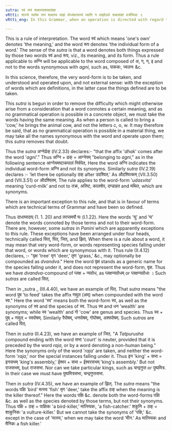 ```yaml
---
sutra: स्वं रूपं शब्दस्याशब्दसंज्ञा
vRtti: शास्त्रे स्वमेव रूपं शब्दस्य ग्राह्यं वोध्यंप्रत्याय्यं भवति न वाह्योऽर्थः शब्दसंज्ञां वर्जयित्वा ॥
vRtti_eng: In this Grammar, when an operation is directed with regard to a word, the individual form of the word possessing meaning is to be understood, except with regard to a word which is a definition.

---
```

This is a rule of interpretation. The word स्वं which means 'one's own' denotes 'the meaning,' and the word रूप denotes 'the individual form of a word.' The sense of the _sutra_ is that a word denotes both things expressed by those two words स्वं and रूप, viz., its meaning, and its form. Thus a rule applicable to अग्नि will be applicable to the word composed of अ, ग्, न्, इ and not to the words synonymous with _agni_, such as, पाककः, ज्वलनः &c.

In this science, therefore, the very word-form is to be taken, and understood and operated upon, and not external sense: with the exception of words which are definitions, in the latter case the things defined are to be taken.

This _sutra_ is begun in order to remove the difficulty which might otherwise arise from a consideration that a word connotes a certain meaning, and as no grammatical operation is possible in a concrete object, we must take the words having the same meaning. As when a person is called to bring a 'cow,' he brings the animal cow, and not the letters c, o, w. It may therefore be said, that as no grammatical operation is possible in a material thing, we may take all the names synonymous with the word and operate upon them; this _sutra_ removes that doubt.

Thus the _sutra_ अग्नेर्ढक् (IV.2.33) declares:- "that the affix '_dhak_' comes after the word '_agni_'." Thus अग्नि + ढक् = आग्नेयम् "belonging to _agni_," as in the following sentence आग्नेयमष्टाकपालं निर्वपेत्. Here the word अग्नि indicates the individual word-form अग्नि and not its synonyms. Similarly _sutra_ (IV.2.19) declares :- 'let there be optionally ठक् after उदश्वित्.' As औदश्वित्कम् (VII.3.50) and (VII.3.51) or औदश्वितम्. The rule applies to the word-form '_udasvita_' meaning 'curd-milk' and not to तक्र, अरिष्ट, कालशेप, दण्डाहत and मथित, which are synonyms.

There is an important exception to this rule, and that is in favour of terms which are technical terms of Grammar and have been so defined.

Thus दाधाघ्वदाप् (1. 1. 20) and तरप्तमपौ घः (I.1.22). Here the words 'घु' and 'घ' denote the words connoted by those terms and not to their word-form. There are, however, some _sutras_ in _Panini_ which are apparently exceptions to this rule. These exceptions have been arranged under four heads, technically called सित्, पित्, जित्, and झित्. When there is a rule about a word, it may mean that very word-form, or words representing species falling under that word, or words which are synonymous with it. Thus rule (II.4.12) declares, :- "वृक्ष 'tree' मृग 'deer,' तृण 'grass,' &c., may optionally be compounded as _dvandva_." Here the word वृक्ष stands as a generic name for the species falling under it, and does not represent the word-form, वृक्ष. Thus we have _dvandva_-compound of प्लक्ष + न्यग्रोध, as प्लक्षन्यग्रोधम् or प्लक्षन्यग्रोधाः । Such _sutras_ are called सित्.

Then in _sutra _ (III.4.40), we have an example of पित्. That _sutra_ means "the word पुष 'to feed' takes the affix णमुल (अम्) when compounded with the word स्व." Here the word 'स्व' means both the word-form स्व, as well as the synonyms of स्व and the species of स्व. Thus स्व and धन 'wealth' are synonyms; while स्व 'wealth' and गो 'cow' are genus and species. Thus स्व + पुष् + णमुल् = स्वपोषम्. Similarly रैपोषम्, धनपोषम्, गोपोषम्, अश्वपोषम्. Such _sutras_ are called पित्.

Then in _sutra_ (II.4.23), we have an example of जित्. "A _Tatpurusha_ compound ending with the word सभा 'court' is neuter, provided that it is preceded by the word _raja_, or by a word denoting a non-human being." Here the synonyms only of the word '_raja_' are taken, and neither the word-form '_raja_,' nor the special instances falling under it. Thus इन 'king' + सभा = इनसभम् 'king's assembly,' ईश्वर + सभा = ईश्वरसभम् 'king's assembly.' But not राजसभम्, but राजसभा. Nor can we take particular kings, such as चन्द्रगुप्त or पुष्पमित्र. In their case we must have पुष्पमित्रसभा, चन्द्रगुप्तसभा.

Then in _sutra_ (IV.4.35), we have an example of झित्. The _sutra_ means "the words पक्षि 'bird' मत्स्य 'fish' मृग 'deer,' take the affix ठक् when the meaning is the killer thereof." Here the words पक्षि &c. denote both the word-forms पक्षि &c. as well as the species denoted by those terms, but not their synonyms. Thus पक्षि + ठक् = पाक्षिकः 'a bird-killer,' मात्स्यिकः, 'a fish-catcher.' शकुनि + ठक् = शाकुनिकः 'a vulture-killer.' But we cannot take the synonyms of 'पक्षि,' &c. except in the case of 'मत्स्य,' when we may take the word 'मीन.' As मात्स्यिकः and मैनिकः a fish killer.'